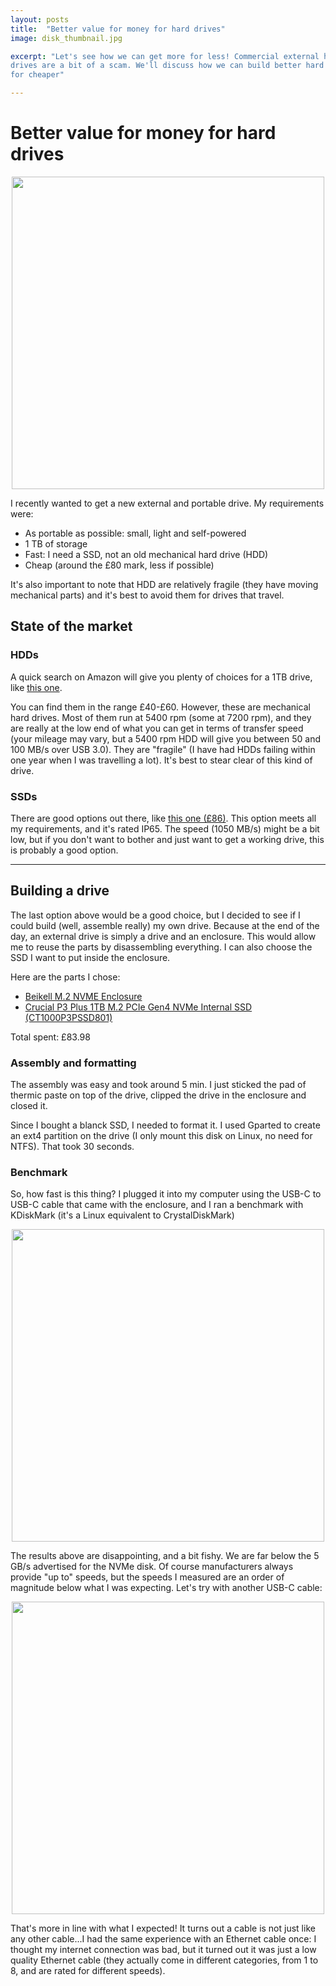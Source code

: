 ```yaml
---
layout: posts
title:  "Better value for money for hard drives"
image: disk_thumbnail.jpg

excerpt: "Let's see how we can get more for less! Commercial external hard
drives are a bit of a scam. We'll discuss how we can build better hard drives
for cheaper"

---
```


# Better value for money for hard drives

<p align="center">
  <img width="500" src="{{ site.baseurl }}/images/disk/thumbnail_cropped.jpg">
</p>

I recently wanted to get a new external and portable drive. My requirements
were:

- As portable as possible: small, light and self-powered
- 1 TB of storage
- Fast: I need a SSD, not an old mechanical hard drive (HDD)
- Cheap (around the £80 mark, less if possible)

It's also important to note that HDD are relatively fragile (they have moving
mechanical parts) and it's best to avoid them for drives that travel.


## State of the market

### HDDs

A quick search on Amazon will give you plenty of choices for a 1TB drive, like [this
one](https://www.amazon.co.uk/Seagate-Portable-External-Drive-STGX1000400/dp/B07CRG7BBH/ref=sr_1_4?crid=1YAB8CTU79LMZ&dib=eyJ2IjoiMSJ9.tJRqmt_W0RjdJiiEsrtw8YEzdRTq2KM4hM3xogsTrMGeUbRQrxV4qg_QAKvVAEiWrpZ-dsxbx27xur8p4shyiIFInxc0KIP5cQqFxzzgMcLuN-qJjrZ3IPQj-4QZx8M_YrjtSLpKztV6WTnpwtbOiHs62LRJmAr7nNQj2ClC5ZcxtJLUjHmWFU4xa4Oi6sVPVCn_hbhdNKPKaGaeq-1mEg70dLti6YwpObTA7EvALEo.qILUZwhxZEJQm5XG8LJQvj3WCtjIxHGUeA1YbzKRSp4&dib_tag=se&keywords=external%2Bhard%2Bdrive%2B1tb&sprefix=external%2Bhard%2B%2Caps%2C74&sr=8-4&th=1).

You can find them in the range £40-£60. However, these are mechanical
hard drives. Most of them run at 5400 rpm (some at 7200 rpm), and they are
really at the low end of what you can get in terms of transfer speed (your
mileage may vary, but a 5400 rpm HDD will give you between 50 and 100 MB/s
over USB 3.0). They are "fragile" (I have had HDDs failing within one year
when I was travelling a lot). It's best to stear clear of this kind of drive.


### SSDs

There are good options out there, like [this
one (£86)](https://www.amazon.co.uk/SanDisk-Extreme-Portable-1050MB-Dust-Resistant/dp/B08GTYFC37/ref=sr_1_4?crid=11U89Q9HKWDL&dib=eyJ2IjoiMSJ9.RI3sO5cg-XNsjJ7Qb771zAU4V9kT6Vn5gde958N5cRcvpefbWIwu1qxJXyw6_cWo5bsKa6QciGQfu9hWxA_ZOglrYE4hwQnAr3brUEPtMuP3rKnzXuzjTFuZv7s2GSupcXOYrm8l1usMgc0s_-udlJqjhX0hnBDbNCczn3QoCEx64tWridkBlHWhmBpxioLS5G6Hdkr2yuXYI5Ojg3CA1dMNnZmuh9KKOCKSwCxG778.PdfDBxRBZsaZlpAacQwMzNhYNXjSoYy7F41Ar-JSA3w&dib_tag=se&keywords=external%2Bhard%2Bdrive%2B1tb%2Bm2&sprefix=external%2Bhard%2Bdrive%2B1tb%2Bm2%2Caps%2C71&sr=8-4&th=1).
This option meets all my requirements, and it's rated IP65. The speed
(1050 MB/s) might be a bit low, but if you don't want to bother and just
want to get a working drive, this is probably a good option.

---

## Building a drive

The last option above would be a good choice, but I decided to see if I could
build (well, assemble really) my own drive. Because at the end of the day,
an external drive is simply a drive and an enclosure. This would allow me
to reuse the parts by disassembling everything. I can also choose the SSD
I want to put inside the enclosure.

Here are the parts I chose:

- [Beikell M.2 NVME Enclosure](https://www.amazon.co.uk/gp/product/B0BGS3NZ4C/ref=ppx_yo_dt_b_search_asin_title?ie=UTF8&psc=1)
- [Crucial P3 Plus 1TB M.2 PCIe Gen4 NVMe Internal SSD (CT1000P3PSSD801)](https://www.amazon.co.uk/dp/B0BYWB6237?psc=1&ref=ppx_yo2ov_dt_b_product_details)

Total spent: £83.98


### Assembly and formatting

The assembly was easy and took around 5 min. I just sticked the pad of thermic
paste on top of the drive, clipped the drive in the enclosure and closed it.

Since I bought a blanck SSD, I needed to format it. I used Gparted to
create an ext4 partition on the drive (I only mount this disk on Linux,
no need for NTFS). That took 30 seconds.


### Benchmark

So, how fast is this thing? I plugged it into my computer using the USB-C
to USB-C cable that came with the enclosure, and I ran a benchmark with
KDiskMark (it's a Linux equivalent to CrystalDiskMark)

<p align="center">
  <img width="500" src="{{ site.baseurl }}/images/disk/stock_cable.png">
</p>

The results above are disappointing, and a bit fishy. We are far below the
5 GB/s advertised for the NVMe disk. Of course manufacturers always provide
"up to" speeds, but the speeds I measured are an order of magnitude below
what I was expecting. Let's try with another USB-C cable:

<p align="center">
  <img width="500" src="{{ site.baseurl }}/images/disk/second_cable.png">
</p>

That's more in line with what I expected! It turns out a cable is not just
like any other cable...I had the same experience with an Ethernet cable once:
I thought my internet connection was bad, but it turned out it was just
a low quality Ethernet cable (they actually come in different categories,
from 1 to 8, and are rated for different speeds).
